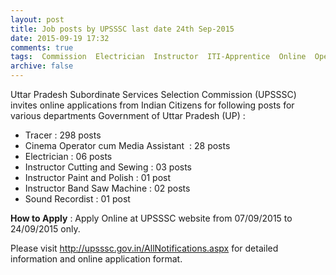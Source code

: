 ```yaml
---
layout: post
title: Job posts by UPSSSC last date 24th Sep-2015   
date: 2015-09-19 17:32
comments: true
tags:  Commission  Electrician  Instructor  ITI-Apprentice  Online  Operator  Tracer  UP 
archive: false
---
```

Uttar Pradesh Subordinate Services Selection Commission (UPSSSC) invites online applications from Indian Citizens for following posts for various departments Government of Uttar Pradesh (UP) :     


- Tracer : 298 posts
- Cinema Operator cum Media Assistant  : 28 posts
- Electrician : 06 posts
- Instructor Cutting and Sewing : 03 posts
- Instructor Paint and Polish : 01 post
- Instructor Band Saw Machine : 02 posts
- Sound Recordist : 01 post

**How to Apply** : Apply Online at UPSSSC website from 07/09/2015 to 24/09/2015 only.  

Please visit <http://upsssc.gov.in/AllNotifications.aspx> for detailed information and online application format. 


